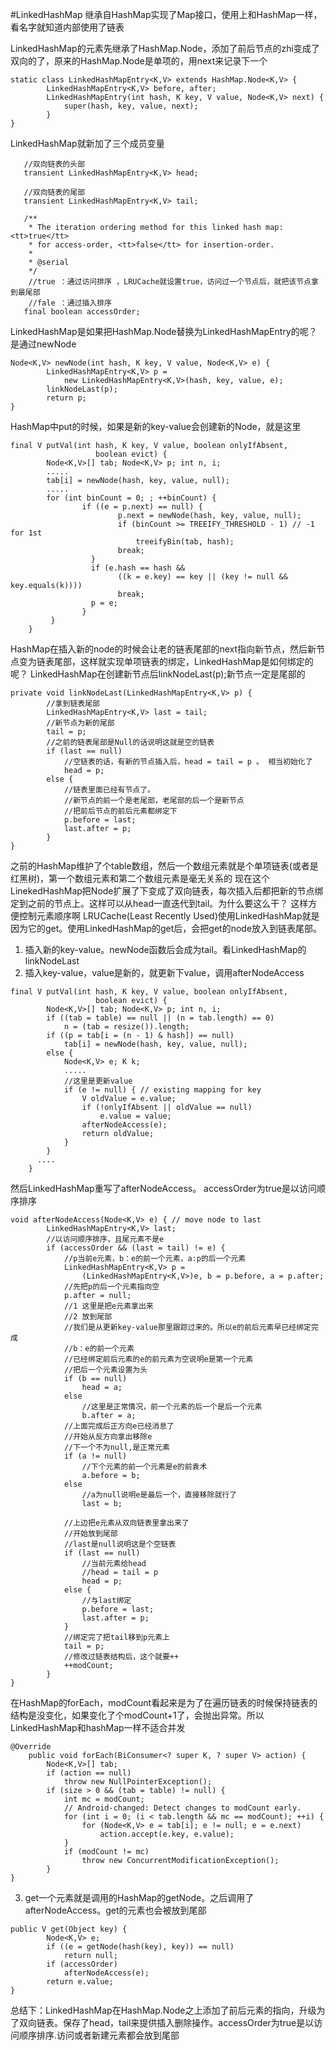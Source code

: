 #LinkedHashMap
继承自HashMap实现了Map接口，使用上和HashMap一样，看名字就知道内部使用了链表


LinkedHashMap的元素先继承了HashMap.Node，添加了前后节点的zhi变成了双向的了，原来的HashMap.Node是单项的，用next来记录下一个
```
static class LinkedHashMapEntry<K,V> extends HashMap.Node<K,V> {
        LinkedHashMapEntry<K,V> before, after;
        LinkedHashMapEntry(int hash, K key, V value, Node<K,V> next) {
            super(hash, key, value, next);
        }
}
```

LinkedHashMap就新加了三个成员变量
```
   //双向链表的头部
   transient LinkedHashMapEntry<K,V> head;

   //双向链表的尾部
   transient LinkedHashMapEntry<K,V> tail;

   /**
    * The iteration ordering method for this linked hash map: <tt>true</tt>
    * for access-order, <tt>false</tt> for insertion-order.
    *
    * @serial
    */
    //true ：通过访问排序 ，LRUCache就设置true，访问过一个节点后，就把该节点拿到最尾部
    //fale ：通过插入排序
   final boolean accessOrder;
```
LinkedHashMap是如果把HashMap.Node替换为LinkedHashMapEntry的呢？是通过newNode

```
Node<K,V> newNode(int hash, K key, V value, Node<K,V> e) {
        LinkedHashMapEntry<K,V> p =
            new LinkedHashMapEntry<K,V>(hash, key, value, e);
        linkNodeLast(p);
        return p;
}
```

HashMap中put的时候，如果是新的key-value会创建新的Node，就是这里
```
final V putVal(int hash, K key, V value, boolean onlyIfAbsent,
                   boolean evict) {
        Node<K,V>[] tab; Node<K,V> p; int n, i;
        .....
        tab[i] = newNode(hash, key, value, null);
        .....
        for (int binCount = 0; ; ++binCount) {
                if ((e = p.next) == null) {
                        p.next = newNode(hash, key, value, null);
                        if (binCount >= TREEIFY_THRESHOLD - 1) // -1 for 1st
                            treeifyBin(tab, hash);
                        break;
                  }
                  if (e.hash == hash &&
                        ((k = e.key) == key || (key != null && key.equals(k))))
                        break;
                  p = e;
                }
         }
    }
```
HashMap在插入新的node的时候会让老的链表尾部的next指向新节点，然后新节点变为链表尾部，这样就实现单项链表的绑定，LinkedHashMap是如何绑定的呢？
LinkedHashMap在创建新节点后linkNodeLast(p);新节点一定是尾部的
```
private void linkNodeLast(LinkedHashMapEntry<K,V> p) {
        //拿到链表尾部
        LinkedHashMapEntry<K,V> last = tail;
        //新节点为新的尾部
        tail = p;
        //之前的链表尾部是Null的话说明这就是空的链表
        if (last == null)
            //空链表的话，有新的节点插入后，head = tail = p 。 相当初始化了
            head = p;
        else {
            //链表里面已经有节点了。
            //新节点的前一个是老尾部，老尾部的后一个是新节点
            //把前后节点的前后元素都绑定下
            p.before = last;
            last.after = p;
        }
}
```
之前的HashMap维护了个table数组，然后一个数组元素就是个单项链表(或者是红黑树)，第一个数组元素和第二个数组元素是毫无关系的
现在这个LinekedHashMap把Node扩展了下变成了双向链表，每次插入后都把新的节点绑定到之前的节点上。这样可以从head一直迭代到tail。为什么要这么干？
这样方便控制元素顺序啊
LRUCache(Least Recently Used)使用LinkedHashMap就是因为它的get。使用LinkedHashMap的get后，会把get的node放入到链表尾部。
1. 插入新的key-value。newNode函数后会成为tail。看LinkedHashMap的linkNodeLast
2. 插入key-value，value是新的，就更新下value，调用afterNodeAccess
```
final V putVal(int hash, K key, V value, boolean onlyIfAbsent,
                   boolean evict) {
        Node<K,V>[] tab; Node<K,V> p; int n, i;
        if ((tab = table) == null || (n = tab.length) == 0)
            n = (tab = resize()).length;
        if ((p = tab[i = (n - 1) & hash]) == null)
            tab[i] = newNode(hash, key, value, null);
        else {
            Node<K,V> e; K k;
            .....
            //这里是更新value
            if (e != null) { // existing mapping for key
                V oldValue = e.value;
                if (!onlyIfAbsent || oldValue == null)
                    e.value = value;
                afterNodeAccess(e);
                return oldValue;
            }
        }
      ....
    }
```
然后LinkedHashMap重写了afterNodeAccess。
accessOrder为true是以访问顺序排序
```
void afterNodeAccess(Node<K,V> e) { // move node to last
        LinkedHashMapEntry<K,V> last;
        //以访问顺序排序，且尾元素不是e
        if (accessOrder && (last = tail) != e) {
            //p当前e元素，b：e的前一个元素，a:p的后一个元素
            LinkedHashMapEntry<K,V> p =
                (LinkedHashMapEntry<K,V>)e, b = p.before, a = p.after;
            //先把p的后一个元素指向空    
            p.after = null;
            //1 这里是把e元素拿出来
            //2 放到尾部
            //我们是从更新key-value那里跟踪过来的。所以e的前后元素早已经绑定完成
            //b：e的前一个元素
            //已经绑定前后元素的e的前元素为空说明e是第一个元素
            //把后一个元素设置为头
            if (b == null)
                head = a;
            else
                //这里是正常情况，前一个元素的后一个是后一个元素
                b.after = a;
            //上面完成后正方向e已经消息了
            //开始从反方向拿出移除e    
            //下一个不为null,是正常元素    
            if (a != null)
                //下个元素的前一个元素是e的前袁术
                a.before = b;
            else
                //a为null说明e是最后一个，直接移除就行了
                last = b;

            //上边把e元素从双向链表里拿出来了
            //开始放到尾部    
            //last是null说明这是个空链表  
            if (last == null)
                //当前元素给head
                //head = tail = p
                head = p;
            else {
                //与last绑定
                p.before = last;
                last.after = p;
            }
            //绑定完了把tail移到p元素上
            tail = p;
            //修改过链表结构后，这个就要++
            ++modCount;
        }
}
```
在HashMap的forEach，modCount看起来是为了在遍历链表的时候保持链表的结构是没变化，如果变化了个modCount+1了，会抛出异常。所以LinkedHashMap和hashMap一样不适合并发
```
@Override
    public void forEach(BiConsumer<? super K, ? super V> action) {
        Node<K,V>[] tab;
        if (action == null)
            throw new NullPointerException();
        if (size > 0 && (tab = table) != null) {
            int mc = modCount;
            // Android-changed: Detect changes to modCount early.
            for (int i = 0; (i < tab.length && mc == modCount); ++i) {
                for (Node<K,V> e = tab[i]; e != null; e = e.next)
                    action.accept(e.key, e.value);
            }
            if (modCount != mc)
                throw new ConcurrentModificationException();
        }
}
```
3. get一个元素就是调用的HashMap的getNode。之后调用了afterNodeAccess。get的元素也会被放到尾部
```
public V get(Object key) {
        Node<K,V> e;
        if ((e = getNode(hash(key), key)) == null)
            return null;
        if (accessOrder)
            afterNodeAccess(e);
        return e.value;
}
```

总结下：LinkedHashMap在HashMap.Node之上添加了前后元素的指向，升级为了双向链表。保存了head，tail来提供插入删除操作。accessOrder为true是以访问顺序排序.访问或者新建元素都会放到尾部
